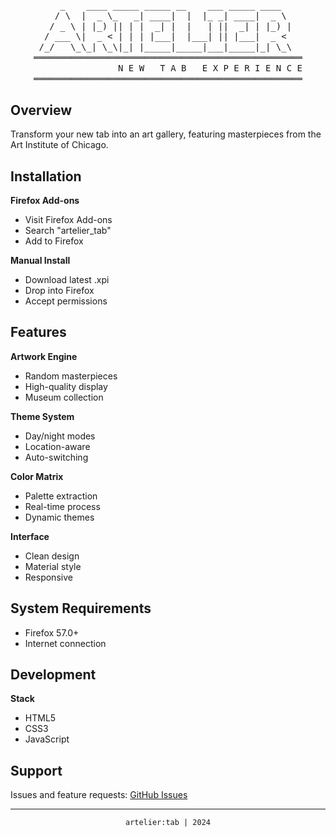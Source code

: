 <div align="center">
  <pre style="font-family: monospace; line-height: 1.2;">
    _    ____ _____ _____ __    ___ _____ ____   
   / \  |  _ \_   _| ____|  |  |_ _| ____|  _ \  
  / _ \ | |_) || | |  _| |  |   | ||  _| | |_) | 
 / ___ \|  _ < | | | |___|  |___| || |___|  _ <  
/_/   \_\_| \_\|_| |_____|_____|___|_____|_| \_\ 
═══════════════════════════════════════════════════
                N E W   T A B   E X P E R I E N C E
═══════════════════════════════════════════════════
</pre>
</div>

## Overview
Transform your new tab into an art gallery, featuring masterpieces from the Art Institute of Chicago.

## Installation
**Firefox Add-ons**
- Visit Firefox Add-ons
- Search "artelier_tab"
- Add to Firefox

**Manual Install**
- Download latest .xpi
- Drop into Firefox
- Accept permissions

## Features
**Artwork Engine**
- Random masterpieces
- High-quality display
- Museum collection

**Theme System**
- Day/night modes
- Location-aware
- Auto-switching

**Color Matrix**
- Palette extraction
- Real-time process
- Dynamic themes

**Interface**
- Clean design
- Material style
- Responsive

## System Requirements
- Firefox 57.0+
- Internet connection

## Development
**Stack**
- HTML5
- CSS3
- JavaScript

## Support
Issues and feature requests: [GitHub Issues](https://github.com/c3t1nn/artelier_tab/issues)

---
<div align="center">
  <code>artelier:tab | 2024</code>
</div>
